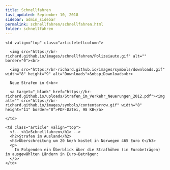```yaml
---
title: Schnellfahren
last_updated: September 10, 2018
sidebar: admin_sidebar
permalink: schnellfahren/schnellfahren.html
folder: schnellfahren
---
```


<tbody>
<tr>
<td valign="top">

  <table cellpadding="0" cellspacing="0" border="0" summary="" width="450">
  <tbody>
  <tr width="450">

    <td valign="top" class="articleleftcolumn">

      <img src="https://br-richard.github.io/images/schnellfahren/Polizeiauto.gif" alt="" border="0"><br>

      <img src="https://br-richard.github.io/images/symbols/downloads.gif" width="8" height="9" alt="Downloads">&nbsp;Downloads<br>

      Neue Strafen in €<br>

      <a target="_blank" href="https://br-richard.github.io/uploads/Strafen_im_Verkehr_Neuerungen_2012.pdf"><img alt="" src="https://br-richard.github.io/images/symbols/contentarrow.gif" width="8" height="11" border="0">PDF-Datei, 98 KB</a>

    </td>

    <td class="article" valign="top">
      <!-- <h1>Schnellfahren</h1> -->
      <h2>Strafen im Ausland</h2>
      <h3>Überschreitung um 20 km/h kostet in Norwegen 465 Euro €</h3>
      <p>
        Im Folgenden ein Überblick über die Strafhöhen (in Eurobeträgen) in ausgewählten Ländern in Euro-Beträgen:
      </p>
    </td>

  </tr>
  </tbody>
  </table>

</td>
</tr>
</tbody>
